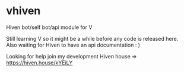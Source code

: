 # vhiven
Hiven bot/self bot/api module for V



Still learning V so it might be a while before any code is released here.  
Also waiting for Hiven to have an api documentation : )


Looking for help join my development Hiven house => https://hiven.house/kYEiLY

